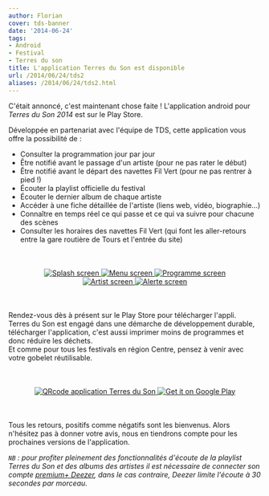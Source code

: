 ```yaml
---
author: Florian
cover: tds-banner
date: '2014-06-24'
tags:
- Android
- Festival
- Terres du son
title: L'application Terres du Son est disponible
url: /2014/06/24/tds2
aliases: /2014/06/24/tds2.html
---
```



C'était annoncé, c'est maintenant chose faite ! L'application android pour _Terres du Son 2014_ est sur le Play Store.

Développée en partenariat avec l'équipe de TDS, cette application vous offre la possibilité de :

 * Consulter la programmation jour par jour
 * Être notifié avant le passage d'un artiste (pour ne pas rater le début)
 * Être notifié avant le départ des navettes Fil Vert (pour ne pas rentrer à pied !)
 * Écouter la playlist officielle du festival
 * Écouter le dernier album de chaque artiste
 * Accéder à une fiche détaillée de l'artiste (liens web, vidéo, biographie…)
 * Connaître en temps réel ce qui passe et ce qui va suivre pour chacune des scènes
 * Consulter les horaires des navettes Fil Vert (qui font les aller-retours entre la gare routière de Tours et l'entrée du site)


<div style="text-align:center;margin:50px">
    <a href="/images/postTDS2/launch.png" data-lightbox="group-2" title="Splash screen de l'application" class="inlineBoxes">
        <img class="medium" src="/images/postTDS2/launch.png" alt="Splash screen"/>
    </a>
    <a href="/images/postTDS2/home.png" data-lightbox="group-2" title="Menu de l'application" class="inlineBoxes">
        <img class="medium" src="/images/postTDS2/home.png" alt="Menu screen"/>
    </a>
    <a href="/images/postTDS2/prog.png" data-lightbox="group-2" title="Programme par jour et par scène" class="inlineBoxes">
        <img class="medium" src="/images/postTDS2/prog.png" alt="Programme screen"/>
    </a>
    <a href="/images/postTDS2/artiste.png" data-lightbox="group-2" title="Une fiche artiste de l'application" class="inlineBoxes">
        <img class="medium" src="/images/postTDS2/artiste.png" alt="Artist screen"/>
    </a>
    <a href="/images/postTDS2/notifs.png" data-lightbox="group-2" title="Récap de notifications plannifiées pour les navettes" class="inlineBoxes">
        <img class="medium" src="/images/postTDS2/notifs.png" alt="Alerte screen"/>
    </a>
</div>


Rendez-vous dès à présent sur le Play Store pour télécharger l'appli.<br/>
Terres du Son est engagé dans une démarche de développement durable, télécharger l'application, c'est aussi imprimer moins de programmes et donc réduire les déchets.<br/>
Et comme pour tous les festivals en région Centre, pensez à venir avec votre gobelet réutilisable.


<div style="text-align:center;margin:50px">
    <a href="https://play.google.com/store/apps/details?id=com.codetroopers.terresduson">
      <img class="medium" alt="QRcode application Terres du Son" src="/images/postTDS2/qrcode_playstore_tds.png" />
    </a>
    <a href="https://play.google.com/store/apps/details?id=com.codetroopers.terresduson">
      <img alt="Get it on Google Play" src="https://developer.android.com/images/brand/fr_generic_rgb_wo_60.png" />
    </a>
</div>


Tous les retours, positifs comme négatifs sont les bienvenus. Alors n'hésitez pas à donner votre avis, nous en tiendrons compte pour les prochaines versions de l'application.

_`NB` : pour profiter pleinement des fonctionnalités d'écoute de la playlist Terres du Son et des albums des artistes
il est nécessaire de connecter son compte <a href="http://www.deezer.com/offers/premiumplus">premium+ Deezer</a>, dans le cas contraire, Deezer limite l'écoute à 30 secondes par morceau._
